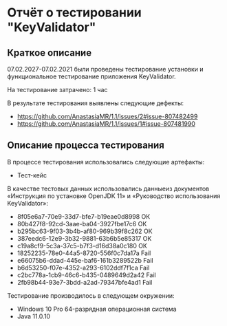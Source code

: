 
# Отчёт о тестировании "KeyValidator"

## Краткое описание

07.02.2027-07.02.2021 были проведены тестирование установки и функциональное тестирование приложения KeyValidator.

На тестирование затрачено: 1 час

В результате тестирования выявлены следующие дефекты:
* https://github.com/AnastasiaMR/1.1/issues/2#issue-807482499
* https://github.com/AnastasiaMR/1.1/issues/1#issue-807481990


## Описание процесса тестирования

В процессе тестирования использовались следующие артефакты:
* Тест-кейс

В качестве тестовых данных использовались данныеиз документов «Инструкция по установке OpenJDK 11» и «Руководство использования KeyValidator»:
* 8f05e6a7-70e9-33d7-bfe7-b19eae0d8998 ОК
* 80b427f8-92cd-3aae-ba04-3927fbe17c6 ОК
* b295bc63-9f03-3b4b-af80-969b39f8c262 ОК
* 387eedc6-12e9-3b32-9881-63b6b5e85317 ОК
* c19a8cf9-5c3a-37c5-b7f3-d16d38a0c180 ОК
* 18252235-78e0-44a5-8720-556f0c7da17a Fail 
* e66075b6-ddad-445e-baf6-161b3289522b Fail
* b6d53250-f07e-4352-a293-6102ddf7f1ca Fail
* c2bc778a-1cb9-46c6-b435-0489649d2a42 Fail
* 2fb98b44-93e7-3bdd-a2ad-79347bfe4ad1 Fail


Тестирование производилось в следующем окружении:
* Windows 10 Pro 64-разрядная операционная система 
* Java 11.0.10
